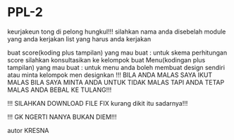 # PPL-2
keurjakeun tong di pelong hungkul!!! silahkan nama anda disebelah module yang anda kerjakan list yang harus anda kerjakan

buat score(koding plus tampilan) yang mau buat : untuk skema perhitungan score silahkan konsultasikan ke kelompok
buat Menu(kodingan plus tampilan) yang mau buat : untuk menu anda boleh membuat design sendiri atau minta kelompok men designkan
!!! BILA ANDA MALAS SAYA IKUT MALAS BILA SAYA MINTA ANDA UNTUK TIDAK MALAS TAPI ANDA TETAP MALAS ANDA BEBAL KE TULANG!!!

!!! SILAHKAN DOWNLOAD FILE FIX kurang dikit itu sadarnya!!!

!!! GK NGERTI NANYA BUKAN DIEM!!!

autor KRESNA
